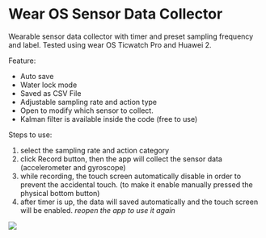 # Wear OS Sensor Data Collector
 
Wearable sensor data collector with timer and preset sampling frequency and label.
Tested using wear OS Ticwatch Pro and Huawei 2.

Feature:
- Auto save 
- Water lock mode
- Saved as CSV File
- Adjustable sampling rate and action type
- Open to modify which sensor to collect.
- Kalman filter is available inside the code (free to use)

Steps to use:
1. select the sampling rate and action category
2. click Record button, then the app will collect the sensor data (accelerometer and gyroscope)
3. while recording, the touch screen automatically disable in order to prevent the accidental touch. (to make it enable manually pressed the physical bottom button)
4. after timer is up, the data will saved automatically and the touch screen will be enabled.
*reopen the app to use it again*

<img src="https://github.com/farhantandia/WearableSensorDataCollector/blob/master/Capture.PNG"/>

